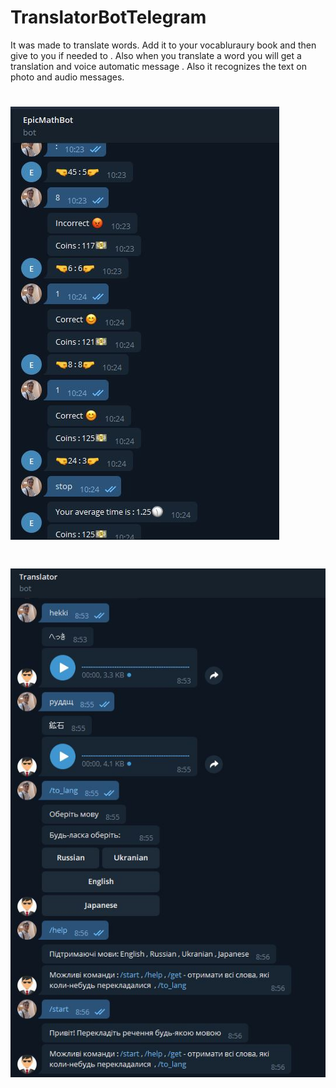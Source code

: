 # TranslatorBotTelegram
It was made to translate words. Add it to your vocabluraury book and then give to you if needed to . Also when you translate a word you will get a translation and voice automatic message . Also it recognizes the text on photo and audio messages. 
# ![alt text](https://github.com/PanVova/TranslatorBotTelegram/blob/master/1.jpg)
# ![alt text](https://github.com/PanVova/TranslatorBotTelegram/blob/master/2.jpg)

